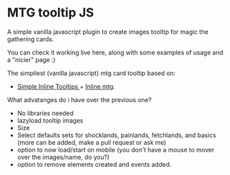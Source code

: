 # MTG tooltip JS

A simple vanilla javascript plugin to create images tooltip for magic the gathering cards.

You can check it working live here, along with some examples of usage and a "nicier" page :)


The simpliest (vanilla javascript) mtg card tooltip based on:
* [Simple Inline Tooltips ](http://www.infinitegyre.com/2014/03/simple-inline-tooltips.html) + [Inline mtg](https://gist.github.com/NickolasReynolds/9306194).

What advatanges do i have over the previous one?

* No libraries needed
* lazyload tooltip images
* Size
* Select defaults sets for shocklands, painlands, fetchlands, and basics (more can be added, make a pull request or ask me)
* option to now load/start on mobile (you don't have a mouse to mover over the images/name, do you?)
* option to remove elements created and events added.


